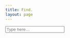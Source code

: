 ```yaml
---
title: Find.
layout: page
---
```


<form action="{{ site.baseurl }}/search" method="get">
  <input placeholder="Type here&hellip;" type="search" id="search-box" name="query" class="search-input">
</form>

<div id="search-results" class="post-list"></div>

<script>
  window.store = {
    {% for post in site.posts %}
      "{{ post.url | slugify }}": {
        "title": "{{ post.title | xml_escape }}",
        "author": "{{ post.author | xml_escape }}",
        "tags": "{{ post.tags | xml_escape }}",
        "content": {{ post.content | strip_html | strip_newlines | jsonify }},
        "url": "{{ post.url | xml_escape }}"
      }
      {% unless forloop.last %},{% endunless %}
    {% endfor %}
  };
</script>

<script src="/assets/js/lunr.js"></script>
<script src="/assets/js/search.js"></script>